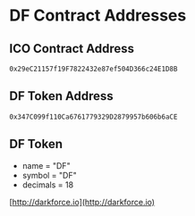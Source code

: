 # DF Contract Addresses


## ICO Contract Address

```
0x29eC21157f19F7822432e87ef504D366c24E1D8B
```

## DF Token Address

```
0x347C099f110Ca6761779329D2879957b606b6aCE
```

## DF Token

* name = "DF"
* symbol = "DF"
* decimals = 18


[http://darkforce.io](http://darkforce.io)

